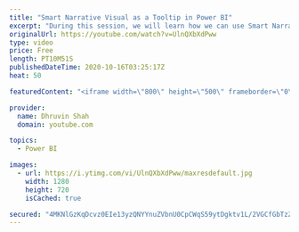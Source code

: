 ```yaml
---
title: "Smart Narrative Visual as a Tooltip in Power BI"
excerpt: "During this session, we will learn how we can use Smart Narrator visual to create interactive, eye-catching, and customizable tooltip. Smart Narrative visual provides us the flexibility to create interactive narrator for our Power BI visualization. During this session, we will use this capability to"
originalUrl: https://youtube.com/watch?v=UlnQXbXdPww
type: video
price: Free
length: PT10M51S
publishedDateTime: 2020-10-16T03:25:17Z
heat: 50

featuredContent: "<iframe width=\"800\" height=\"500\" frameborder=\"0\" src=\"https://www.youtube.com/embed/UlnQXbXdPww\" allow=\"accelerometer; autoplay; encrypted-media; gyroscope; picture-in-picture\" allowfullscreen></iframe>"

provider:
  name: Dhruvin Shah
  domain: youtube.com

topics:
  - Power BI

images:
  - url: https://i.ytimg.com/vi/UlnQXbXdPww/maxresdefault.jpg
    width: 1280
    height: 720
    isCached: true

secured: "4MKNlGzKqDcvz0EIe13yzQNYYnuZVbnU0CpCWqS59ytDgktv1L/2VGCfGbTzZpi2jga0KUSH8dt+Us2Q6Qsp3Pz2bLUpa6lukuK83iLh4NifwBzcId4QINxENImuiAV8rjG1V0a6LE8TiVLEdsEshTYr1jT8tIWd07rKc7Eb8N7xFOp5vbNGbYV4a0cF15L4G99kVhsVsjrjFVeJGTsAC8nqbdme1nDyV8+gRBl8FI9y8QFhbdiUNTjjiVZFubmjR/IL/r2IG01WP99Q20YbtiVGw7HjOC/s93rp40kfDViWWz8+Mw4Me2jSZoMDMKSydswqcU2U5PzLvZRbeyvzF1WEoSVLsHE4a3Yw37IsZbfZNcEykgsVvYS0s/ZAUfoM3J5R779/i0HhpjBqzduGraxNV2wPzUU9o9sk0xvT2Y8=;qs4m3CJFwrULdnj4ku9GxA=="
---
```


